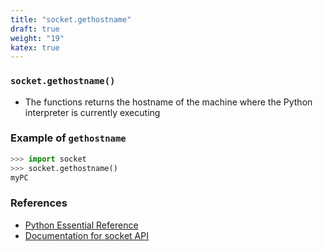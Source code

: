 ```yaml
---
title: "socket.gethostname"
draft: true
weight: "19"
katex: true
---
```


### `socket.gethostname()`
- The functions returns the hostname of the machine where the Python interpreter is currently executing

### Example of `gethostname`

```python
>>> import socket
>>> socket.gethostname()
myPC
```

### References
- [Python Essential Reference](http://index-of.co.uk/Python/Python%20Essential%20Reference,%20Fourth%20Edition.pdf)
- [Documentation for socket API](https://docs.python.org/3/library/socket.html)

